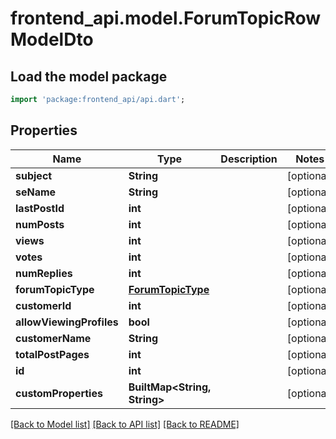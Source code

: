 # frontend_api.model.ForumTopicRowModelDto

## Load the model package
```dart
import 'package:frontend_api/api.dart';
```

## Properties
Name | Type | Description | Notes
------------ | ------------- | ------------- | -------------
**subject** | **String** |  | [optional] 
**seName** | **String** |  | [optional] 
**lastPostId** | **int** |  | [optional] 
**numPosts** | **int** |  | [optional] 
**views** | **int** |  | [optional] 
**votes** | **int** |  | [optional] 
**numReplies** | **int** |  | [optional] 
**forumTopicType** | [**ForumTopicType**](ForumTopicType.md) |  | [optional] 
**customerId** | **int** |  | [optional] 
**allowViewingProfiles** | **bool** |  | [optional] 
**customerName** | **String** |  | [optional] 
**totalPostPages** | **int** |  | [optional] 
**id** | **int** |  | [optional] 
**customProperties** | **BuiltMap&lt;String, String&gt;** |  | [optional] 

[[Back to Model list]](../README.md#documentation-for-models) [[Back to API list]](../README.md#documentation-for-api-endpoints) [[Back to README]](../README.md)


